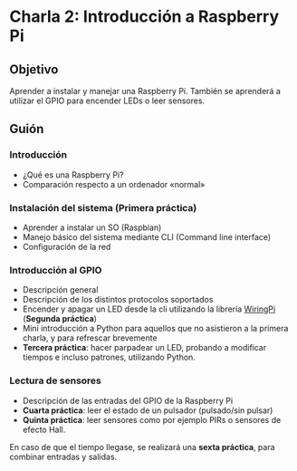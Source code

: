 # Charla 2: Introducción a Raspberry Pi

## Objetivo

Aprender a instalar y manejar una Raspberry Pi. También se aprenderá a utilizar el GPIO para encender LEDs o leer sensores.

## Guión

### Introducción
 - ¿Qué es una Raspberry Pi?
 - Comparación respecto a un ordenador «normal»

### Instalación del sistema (Primera práctica)
 - Aprender a instalar un SO (Raspbian)
 - Manejo básico del sistema mediante CLI (Command line interface)
 - Configuración de la red
 
### Introducción al GPIO
 - Descripción general
 - Descripción de los distintos protocolos soportados
 - Encender y apagar un LED desde la cli utilizando la librería [WiringPi](http://wiringpi.com/) (**Segunda práctica**)
 - Mini introducción a Python para aquellos que no asistieron a la primera charla, y para refrescar brevemente
 - **Tercera práctica**: hacer parpadear un LED, probando a modificar tiempos e incluso patrones, utilizando Python.

### Lectura de sensores
 - Descripción de las entradas del GPIO de la Raspberry Pi
 - **Cuarta práctica**: leer el estado de un pulsador (pulsado/sin pulsar)
 - **Quinta práctica**: leer sensores como por ejemplo PIRs o sensores de efecto Hall.

En caso de que el tiempo llegase, se realizará una **sexta práctica**, para combinar entradas y salidas.
